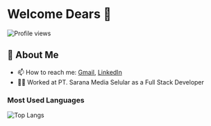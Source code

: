 # Welcome Dears 👋
![Profile views](https://komarev.com/ghpvc/?username=tegarsubkhan236&label=Profile%20views&color=0e75b6&style=flat)

## 🚀 About Me
- 📫 How to reach me: [Gmail](mailto:tegarsubkhan236@gmail.com), [LinkedIn](https://www.linkedin.com/in/tegar-subkhan-fauzi/)
- 🧑‍💼 Worked at PT. Sarana Media Selular as a Full Stack Developer

### Most Used Languages
![Top Langs](https://github-readme-stats.vercel.app/api/top-langs/?username=tegarsubkhan236&layout=compact)

